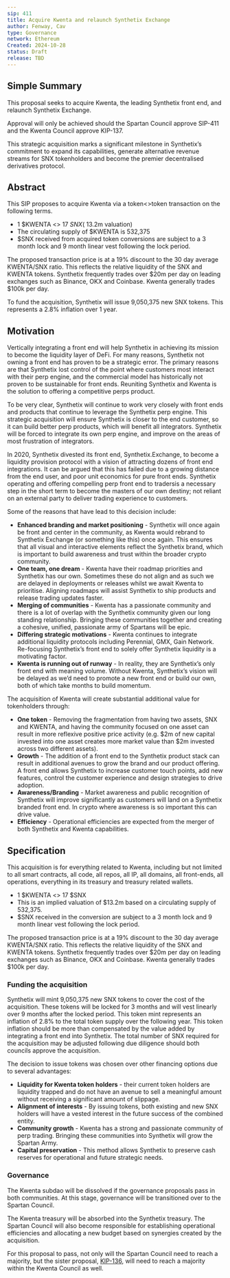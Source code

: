 ```yaml
---
sip: 411
title: Acquire Kwenta and relaunch Synthetix Exchange
author: Fenway, Cav
type: Governance
network: Ethereum
Created: 2024-10-28
status: Draft
release: TBD
---
```


## Simple Summary
This proposal seeks to acquire Kwenta, the leading Synthetix front end, and relaunch Synthetix Exchange. 

Approval will only be achieved should the Spartan Council approve SIP-411 and the Kwenta Council approve KIP-137.

This strategic acquisition marks a significant milestone in Synthetix’s commitment to expand its capabilities, generate alternative revenue streams for SNX tokenholders and become the premier decentralised derivatives protocol.

## Abstract
This SIP proposes to acquire Kwenta via a token<>token transaction on the following terms.
- 1 $KWENTA <> 17 $SNX (~$13.2m valuation)
- The circulating supply of $KWENTA is 532,375
- $SNX received from acquired token conversions are subject to a 3 month lock and 9 month linear vest following the lock period.

The proposed transaction price is at a 19% discount to the 30 day average KWENTA/SNX ratio. This reflects the relative liquidity of the SNX and KWENTA tokens. Synthetix frequently trades over $20m per day on leading exchanges such as Binance, OKX and Coinbase. Kwenta generally trades $100k per day. 

To fund the acquisition, Synthetix will issue 9,050,375 new SNX tokens. This represents a 2.8% inflation over 1 year. 

## Motivation
Vertically integrating a front end will help Synthetix in achieving its mission to become the liquidity layer of DeFi. For many reasons, Synthetix not owning a front end has proven to be a strategic error. The primary reasons are that Synthetix lost control of the point where customers most interact with their perp engine, and the commercial model has historically not proven to be sustainable for front ends. Reuniting Synthetix and Kwenta is the solution to offering a competitive perps product.

To be very clear, Synthetix will continue to work very closely with front ends and products that continue to leverage the Synthetix perp engine. This strategic acquisition will ensure Synthetix is closer to the end customer, so it can build better perp products, which will benefit all integrators. Synthetix will be forced to integrate its own perp engine, and improve on the areas of most frustration of integrators.

In 2020, Synthetix divested its front end, Synthetix.Exchange, to become a liquidity provision protocol with a vision of attracting dozens of front end integrations. It can be argued that this has failed due to a growing distance from the end user, and poor unit economics for pure front ends. Synthetix operating and offering compelling perp front end to tradersis a necessary step in the short term to become the masters of our own destiny; not reliant on an external party to deliver trading experience to customers. 

Some of the reasons that have lead to this decision include:
- **Enhanced branding and market positioning** - Synthetix will once again be front and center in the community, as Kwenta would rebrand to Synthetix Exchange (or something like this) once again. This ensures that all visual and interactive elements reflect the Synthetix brand, which is important to build awareness and trust within the broader crypto community.
- **One team, one dream** - Kwenta have their roadmap priorities and Synthetix has our own. Sometimes these do not align and as such we are delayed in deployments or releases whilst we await Kwenta to prioritise. Aligning roadmaps will assist Synthetix to ship products and release trading updates faster.
- **Merging of communities** - Kwenta has a passionate community and there is a lot of overlap with the Synthetix community given our long standing relationship. Bringing these communities together and creating a cohesive, unified, passionate army of Spartans will be epic.
- **Differing strategic motivations** - Kwenta continues to integrate additional liquidity protocols including Perennial, GMX, Gain Network. Re-focusing Synthetix’s front end to solely offer Synthetix liquidity is a motivating factor. 
- **Kwenta is running out of runway** - In reality, they are Synthetix’s only front end with meaning volume. Without Kwenta, Synthetix’s vision will be delayed as we’d need to promote a new front end or build our own, both of which take months to build momentum.

The acquisition of Kwenta will create substantial additional value for tokenholders through:
- **One token** - Removing the fragmentation from having two assets, SNX and KWENTA, and having the community focused on one asset can result in more reflexive positive price activity (e.g. $2m of new capital invested into one asset creates more market value than $2m invested across two different assets).
- **Growth** - The addition of a front end to the Synthetix product stack can result in additional avenues to grow the brand and our product offering. A front end allows Synthetix to increase customer touch points, add new features, control the customer experience and design strategies to drive adoption. 
- **Awareness/Branding** - Market awareness and public recognition of Synthetix will improve significantly as customers will land on a Synthetix branded front end. In crypto where awareness is so important this can drive value.
- **Efficiency** - Operational efficiencies are expected from the merger of both Synthetix and Kwenta capabilities.

## Specification
This acquisition is for everything related to Kwenta, including but not limited to all smart contracts, all code,  all repos, all IP, all domains, all front-ends, all operations, everything in its treasury and treasury related wallets. 
- 1 $KWENTA <> 17 $SNX
- This is an implied valuation of $13.2m based on a circulating supply of 532,375.
- $SNX received in the conversion are subject to a 3 month lock and 9 month linear vest following the lock period.

The proposed transaction price is at a 19% discount to the 30 day average KWENTA/SNX ratio. This reflects the relative liquidity of the SNX and KWENTA tokens. Synthetix frequently trades over $20m per day on leading exchanges such as Binance, OKX and Coinbase. Kwenta generally trades $100k per day. 

### Funding the acquisition
Synthetix will mint 9,050,375 new SNX tokens to cover the cost of the acquisition. These tokens will be locked for 3 months and will vest linearly over 9 months after the locked period. This token mint represents an inflation of 2.8% to the total token supply over the following year. This token inflation should be more than compensated by the value added by integrating a front end into Synthetix. The total number of SNX required for the acquisition may be adjusted following due diligence should both councils approve the acquisition.

The decision to issue tokens was chosen over other financing options due to several advantages:
- **Liquidity for Kwenta token holders** - their current token holders are liquidity trapped and do not have an avenue to sell a meaningful amount without receiving a significant amount of slippage.
- **Alignment of interests** - By issuing tokens, both existing and new SNX holders will have a vested interest in the future success of the combined entity.
- **Community growth** - Kwenta has a strong and passionate community of perp trading. Bringing these communities into Synthetix will grow the Spartan Army. 
- **Capital preservation** - This method allows Synthetix to preserve cash reserves for operational and future strategic needs.

### Governance
The Kwenta subdao will be dissolved if the governance proposals pass in both communities. At this stage, governance will be transitioned over to the Spartan Council.

The Kwenta treasury will be absorbed into the Synthetix treasury. The Spartan Council will also become responsible for establishing operational efficiencies and allocating a new budget based on synergies created by the acquisition. 

For this proposal to pass, not only will the Spartan Council need to reach a majority, but the sister proposal, [KIP-136](https://gov.kwenta.eth.limo/kips/kip-136/), will need to reach a majority within the Kwenta Council as well. 
